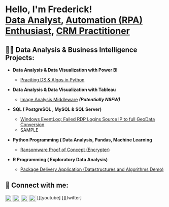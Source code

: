 <h1>Hello, I'm Frederick! <br/><a href="https://github.com/joshmadakor1">Data Analyst</a>, <a href="https://www.linkedin.com/in/joshmadakor/">Automation (RPA) Enthusiast</a>, <a href="https://www.youtube.com/c/joshmadakor">CRM Practitioner</a></h1>

<h2>👨‍💻 Data Analysis & Business Intelligence Projects:</h2>

- <b>Data Analysis & Data Visualization with Power BI</b>
  - [Praciting DS & Algos in Python](https://github.com/joshmadakor1/Algorithms-Practice)
  
- <b>Data Analysis & Data Visualization with Tableau</b>
  - [Image Analysis Middleware](https://github.com/joshmadakor1/4chan-Image-Analysis-Middleware-C964) <b><i>(Potentially NSFW)</b></i>
  
- <b>SQL ( PostgreSQL , MySQL & SQL Server)</b>
  - [Windows EventLog: Failed RDP Logins Source IP to full GeoData Conversion](https://github.com/joshmadakor1/Sentinel-Lab)
  - SAMPLE
  
- <b>Python Programming ( Data Analysis, Pandas, Machine Learning </b>
  - [Ransomware Proof of Concept (Encrypter)](https://github.com/joshmadakor1/EncrypterPOC)
 
 
- <b> R Programming ( Exploratory Data Analysis)</b>
  - [Package Delivery Application (Datastructures and Algorithms Demo)](https://github.com/joshmadakor1/Package-Delivery-Pathfinding-Algorithm)



<h2> 🤳 Connect with me:</h2>

[<img align="left" alt="JoshMadakor | YouTube" width="22px" src="https://cdn.jsdelivr.net/npm/simple-icons@v3/icons/youtube.svg" />][youtube]
[<img align="left" alt="JoshMadakor | Twitter" width="22px" src="https://cdn.jsdelivr.net/npm/simple-icons@v3/icons/twitter.svg" />][twitter]
[<img align="left" alt="JoshMadakor | LinkedIn" width="22px" src="https://cdn.jsdelivr.net/npm/simple-icons@v3/icons/linkedin.svg" />][linkedin]
[<img align="left" alt="JoshMadakor | Instagram" width="22px" src="https://cdn.jsdelivr.net/npm/simple-icons@v3/icons/instagram.svg" />][instagram]

[linkedin]: https://www.linkedin.com/in/frederick-zoreta/
[instagram]: https://www.instagram.com/i_am_confidently_eric/


<!--
**joshmadakor1/joshmadakor1** is a ✨ _special_ ✨ repository because its `README.md` (this file) appears on your GitHub profile.

Here are some ideas to get you started:

- 🔭 I’m currently working on ...
- 🌱 I’m currently learning ...
- 👯 I’m looking to collaborate on ...
- 🤔 I’m looking for help with ...
- 💬 Ask me about ...
- 📫 How to reach me: ...
- 😄 Pronouns: ...
- ⚡ Fun fact: ...
-->
